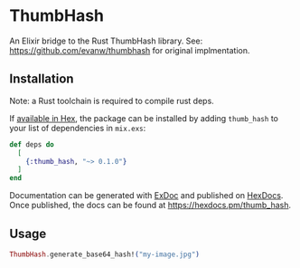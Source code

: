 # ThumbHash

An Elixir bridge to the Rust ThumbHash library.
See: https://github.com/evanw/thumbhash for original implmentation.

## Installation

Note: a Rust toolchain is required to compile rust deps.

If [available in Hex](https://hex.pm/docs/publish), the package can be installed
by adding `thumb_hash` to your list of dependencies in `mix.exs`:

```elixir
def deps do
  [
    {:thumb_hash, "~> 0.1.0"}
  ]
end
```

Documentation can be generated with [ExDoc](https://github.com/elixir-lang/ex_doc)
and published on [HexDocs](https://hexdocs.pm). Once published, the docs can
be found at <https://hexdocs.pm/thumb_hash>.

## Usage

```elixir
ThumbHash.generate_base64_hash!("my-image.jpg")
```
